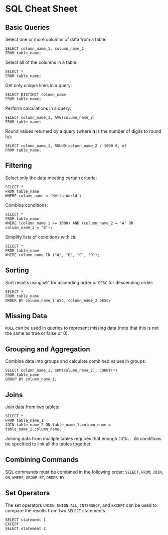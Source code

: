SQL Cheat Sheet
==================================

Basic Queries
-------------

Select one or more columns of data from a table:

    SELECT column_name_1, column_name_2
    FROM table_name;

Select all of the columns in a table:

    SELECT *
    FROM table_name;

Get only unique lines in a query:

    SELECT DISTINCT column_name
    FROM table_name;

Perform calculations in a query:

    SELECT column_name_1, AVG(column_name_2)
    FROM table_name;

Round values returned by a query (where **n** is the number of digits to round to):

    SELECT column_name_1, ROUND(column_name_2 / 1000.0, n)
    FROM table_name;


Filtering
---------

Select only the data meeting certain criteria:

    SELECT *
    FROM table_name
    WHERE column_name = 'Hello World';

Combine conditions:

    SELECT *
    FROM table_name
    WHERE (column_name_1 >= 1000) AND (column_name_2 = 'A' OR column_name_2 = 'B');

Simplify lists of conditions with `IN`:

    SELECT * 
    FROM table_name 
    WHERE column_name IN ("A", "B", "C", "D");


Sorting
-------

Sort results using `ASC` for ascending order or `DESC` for descending order:

    SELECT *
    FROM table_name
    ORDER BY column_name_1 ASC, column_name_2 DESC;


Missing Data
------------

`NULL` can be used in queries to represent missing data (note that this is not the same as true or false or 0).


Grouping and Aggregation
------------------------

Combine data into groups and calculate combined values in groups:

    SELECT column_name_1, SUM(column_name_2), COUNT(*)
    FROM table_name
    GROUP BY column_name_1;


Joins
-----

Join data from two tables:

    SELECT *
    FROM table_name_1
    JOIN table_name_2 ON table_name_1.column_name = table_name_2.column_name;
    
Joining data from multiple tables requires that enough `JOIN...ON` conditions be specified to link all the tables together.


Combining Commands
------------------

SQL commands must be combined in the following order:
`SELECT`, `FROM`, `JOIN`, `ON`, `WHERE`, `GROUP BY`, `ORDER BY`.


Set Operators
-------------

The set operators `UNION`, `UNION ALL`, `INTERSECT`, and `EXCEPT` can be used to compare the results from two `SELECT` statements.

    SELECT statement 1
    EXCEPT
    SELECT statement 2 
